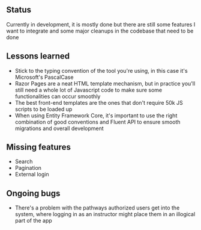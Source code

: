 ## Status

Currently in development, it is mostly done but there are still some features I want to integrate and some major cleanups in the codebase that need to be done

## Lessons learned
* Stick to the typing convention of the tool you're using, in this case it's Microsoft's PascalCase
* Razor Pages are a neat HTML template mechanism, but in practice you'll still need a whole lot of Javascript code to make sure some functionalities can occur smoothly
* The best front-end templates are the ones that don't require 50k JS scripts to be loaded up
* When using Entity Framework Core, it's important to use the right combination of good conventions and Fluent API to ensure smooth migrations and overall development

## Missing features
* Search
* Pagination
* External login

## Ongoing bugs
* There's a problem with the pathways authorized users get into the system, where logging in as an instructor might place them in an illogical part of the app